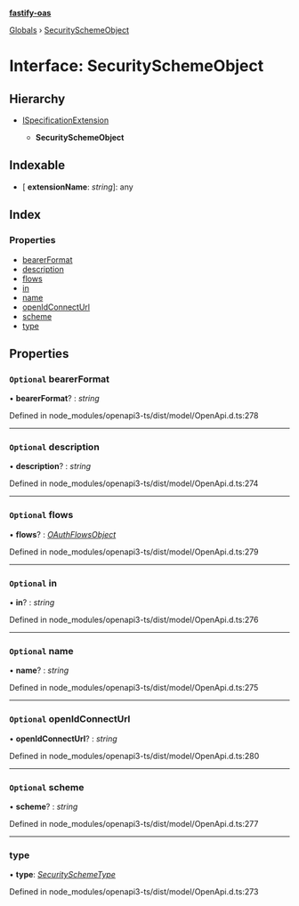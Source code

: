 **[fastify-oas](../README.md)**

[Globals](../README.md) › [SecuritySchemeObject](securityschemeobject.md)

# Interface: SecuritySchemeObject

## Hierarchy

* [ISpecificationExtension](ispecificationextension.md)

  * **SecuritySchemeObject**

## Indexable

* \[ **extensionName**: *string*\]: any

## Index

### Properties

* [bearerFormat](securityschemeobject.md#optional-bearerformat)
* [description](securityschemeobject.md#optional-description)
* [flows](securityschemeobject.md#optional-flows)
* [in](securityschemeobject.md#optional-in)
* [name](securityschemeobject.md#optional-name)
* [openIdConnectUrl](securityschemeobject.md#optional-openidconnecturl)
* [scheme](securityschemeobject.md#optional-scheme)
* [type](securityschemeobject.md#type)

## Properties

### `Optional` bearerFormat

• **bearerFormat**? : *string*

Defined in node_modules/openapi3-ts/dist/model/OpenApi.d.ts:278

___

### `Optional` description

• **description**? : *string*

Defined in node_modules/openapi3-ts/dist/model/OpenApi.d.ts:274

___

### `Optional` flows

• **flows**? : *[OAuthFlowsObject](oauthflowsobject.md)*

Defined in node_modules/openapi3-ts/dist/model/OpenApi.d.ts:279

___

### `Optional` in

• **in**? : *string*

Defined in node_modules/openapi3-ts/dist/model/OpenApi.d.ts:276

___

### `Optional` name

• **name**? : *string*

Defined in node_modules/openapi3-ts/dist/model/OpenApi.d.ts:275

___

### `Optional` openIdConnectUrl

• **openIdConnectUrl**? : *string*

Defined in node_modules/openapi3-ts/dist/model/OpenApi.d.ts:280

___

### `Optional` scheme

• **scheme**? : *string*

Defined in node_modules/openapi3-ts/dist/model/OpenApi.d.ts:277

___

###  type

• **type**: *[SecuritySchemeType](../README.md#securityschemetype)*

Defined in node_modules/openapi3-ts/dist/model/OpenApi.d.ts:273